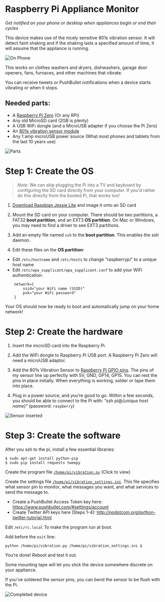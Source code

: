 # Raspberry Pi Appliance Monitor

*Get notified on your phone or desktop when appliances begin or end their cycles*

This device makes use of the nicely sensitive 801s vibration sensor.  It will detect faint shaking and if the shaking lasts a specified amount of time, it will assume that the appliance is running. 

![On Phone](https://cloud.githubusercontent.com/assets/1101856/21469770/5d91e94e-ca2b-11e6-8c9c-d28eb902aefb.jpg "On Phone")

This works on clothes washers and dryers, dishwashers, garage door openers, fans, furnaces, and other machines that vibrate.

You can receive tweets or PushBullet notifications when a device starts vibrating or when it stops.

## Needed parts:

* A [Raspberry Pi Zero](https://www.raspberrypi.org/products/pi-zero/) (Or any RPi)
* Any old MicroSD card (2GB is plenty)
* A USB WiFi dongle (and a MicroUSB adapter if you choose the Pi Zero)
* An [801s vibration sensor module](https://www.amazon.com/s/ref=nb_sb_noss?url=search-alias%3Dcomputers&field-keywords=801s+vibration+sensor)
* Any 1 amp microUSB power source (What most phones and tablets from the last 10 years use) 

![Parts](https://cloud.githubusercontent.com/assets/1101856/21469691/1141fa38-ca27-11e6-8c7e-c1d389709a06.jpg "Parts")

# Step 1: Create the OS

> *Note*: We can skip plugging the Pi into a TV and keyboard by configuring the SD card directly from your computer. If you'd rather do this directly from the booted Pi, that works too!

1. [Download Raspbian Jessie Lite](https://www.raspberrypi.org/downloads/raspbian/) and image it onto an SD card 

2. Mount the SD card on your computer.  There should be two partitions, a FAT32 **boot partition**, and an EXT3 **OS partition**.  On Mac or Windows, you may need to find a driver to see EXT3 partitions.

3. Add an empty file named `ssh` to the **boot partition**.  This enables the ssh daemon.

4. Edit these files on the **OS partition**:
  * Edit `/etc/hostname` and `/etc/hosts` to change “raspberrypi” to a unique host name
  * Edit `/etc/wpa_supplicant/wpa_supplicant.conf` to add your WiFi authentication:

```
    network={
	    ssid="your WiFi name (SSID)"
	    psk="your WiFi password"
    }
```

Your OS should now be ready to boot and automatically jump on your home network!

# Step 2: Create the hardware

1. Insert the microSD card into the Raspberry Pi.

2. Add the WiFi dongle to Raspberry Pi USB port.  A Raspberry Pi Zero will need a microUSB adaptor.

3. Add the 801s Vibration Sensor to [Raspberry Pi GPIO pins](https://pinout.xyz/).  The pins of my sensor line up perfectly with 5V, GND, GP14, GP15.  You can rest the pins in place initially.  When everything is working, solder or tape them into place.

4. Plug in a power source, and you’re good to go.  Within a few seconds, you should be able to connect to the Pi with: “ssh pi@*{unique host name}*” (password: `raspberry`)

![Sensor inserted](https://cloud.githubusercontent.com/assets/1101856/21469689/113ee280-ca27-11e6-979f-a2d7c1aeb3bb.jpg "Sensor inserted")


# Step 3: Create the software

After you ssh to the pi, install a few essential libraries:

    $ sudo apt-get install python-pip
    $ sudo pip install requests tweepy

Create the program file [`/home/pi/vibration.py`](https://raw.githubusercontent.com/Shmoopty/rpi-appliance-monitor/master/vibration.py) (Click to view)


Create the settings file [`/home/pi/vibration_settings.ini`](https://raw.githubusercontent.com/Shmoopty/rpi-appliance-monitor/master/vibration_settings.ini).  This file specifies what sensor pin to monitor, what messages you want, and what services to send the message to.

* Create a PushBullet Access Token key here:  https://www.pushbullet.com/#settings/account
* Create Twitter API keys here (Steps 1-4): http://nodotcom.org/python-twitter-tutorial.html

Edit `/etc/rc.local` To make the program run at boot.

Add before the `exit` line:

    python /home/pi/vibration.py /home/pi/vibration_settings.ini &

You’re done!  Reboot and test it out.

Some mounting tape will let you stick the device somewhere discrete on your appliance.

If you’ve soldered the sensor pins, you can bend the sensor to be flush with the Pi.

![Completed device](https://cloud.githubusercontent.com/assets/1101856/21469692/1143d1fa-ca27-11e6-9986-e12b9c23e189.jpg "Completed device")

